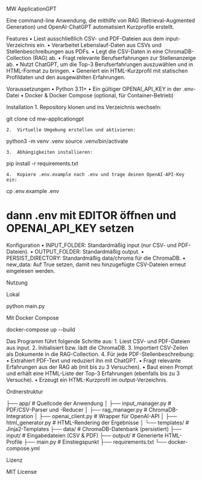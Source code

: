 MW ApplicationGPT

Eine command-line Anwendung, die mithilfe von RAG (Retrieval-Augmented Generation) und OpenAI-ChatGPT automatisiert Kurzprofile erstellt.

Features
	•	Liest ausschließlich CSV- und PDF-Dateien aus dem input-Verzeichnis ein.
	•	Verarbeitet Lebenslauf-Daten aus CSVs und Stellenbeschreibungen aus PDFs.
	•	Legt die CSV-Daten in eine ChromaDB-Collection (RAG) ab.
	•	Fragt relevante Berufserfahrungen zur Stellenanzeige ab.
	•	Nutzt ChatGPT, um die Top-3 Berufserfahrungen auszuwählen und in HTML-Format zu bringen.
	•	Generiert ein HTML-Kurzprofil mit statischen Profildaten und den ausgewählten Erfahrungen.

Voraussetzungen
	•	Python 3.11+
	•	Ein gültiger OPENAI_API_KEY in der .env-Datei
	•	Docker & Docker Compose (optional, für Container-Betrieb)

Installation
	1.	Repository klonen und ins Verzeichnis wechseln:

git clone <repo-url>
cd mw-applicationgpt


	2.	Virtuelle Umgebung erstellen und aktivieren:

python3 -m venv .venv
source .venv/bin/activate


	3.	Abhängigkeiten installieren:

pip install -r requirements.txt


	4.	Kopiere .env.example nach .env und trage deinen OpenAI-API-Key ein:

cp .env.example .env
# dann .env mit EDITOR öffnen und OPENAI_API_KEY setzen



Konfiguration
	•	INPUT_FOLDER: Standardmäßig input (nur CSV- und PDF-Dateien).
	•	OUTPUT_FOLDER: Standardmäßig output.
	•	PERSIST_DIRECTORY: Standardmäßig data/chroma für die ChromaDB.
	•	new_data: Auf True setzen, damit neu hinzugefügte CSV-Dateien erneut eingelesen werden.

Nutzung

Lokal

python main.py

Mit Docker Compose

docker-compose up --build

Das Programm führt folgende Schritte aus:
	1.	Liest CSV- und PDF-Dateien aus input.
	2.	Initialisiert bzw. lädt die ChromaDB.
	3.	Importiert CSV-Zeilen als Dokumente in die RAG-Collection.
	4.	Für jede PDF-Stellenbeschreibung:
	•	Extrahiert PDF-Text und reduziert ihn mit ChatGPT.
	•	Fragt relevante Erfahrungen aus der RAG ab (mit bis zu 3 Versuchen).
	•	Baut einen Prompt und erhält eine HTML-Liste der Top-3 Erfahrungen (ebenfalls bis zu 3 Versuche).
	•	Erzeugt ein HTML-Kurzprofil im output-Verzeichnis.

Ordnerstruktur

├── app/                  # Quellcode der Anwendung
│   ├── input_manager.py  # PDF/CSV-Parser und -Reducer
│   ├── rag_manager.py    # ChromaDB-Integration
│   ├── openai_client.py  # Wrapper für OpenAI-API
│   ├── html_generator.py # HTML-Rendering der Ergebnisse
│   └── templates/        # Jinja2-Templates
├── data/                 # ChromaDB-Datenbank (persistiert)
├── input/                # Eingabedateien (CSV & PDF)
├── output/               # Generierte HTML-Profile
├── main.py               # Einstiegspunkt
├── requirements.txt
└── docker-compose.yml

Lizenz

MIT License